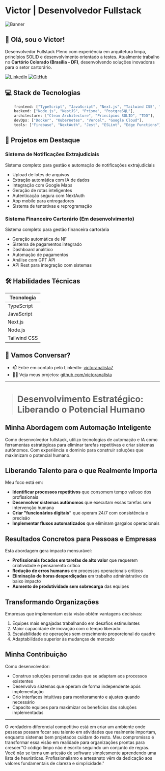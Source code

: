 # Victor | Desenvolvedor Fullstack

![Banner](https://img.shields.io/badge/Desenvolvedor-Fullstack-emerald?style=for-the-badge&logo=react)

## 👋 Olá, sou o Victor!

Desenvolvedor Fullstack Pleno com experiência em arquitetura limpa, princípios SOLID e desenvolvimento orientado a testes. Atualmente trabalho no **Cartório Colorado (Brasília - DF)**, desenvolvendo soluções inovadoras para o setor cartorário.

[![LinkedIn](https://img.shields.io/badge/LinkedIn-0077B5?style=for-the-badge&logo=linkedin&logoColor=white)](https://www.linkedin.com/in/victoranalista7/)
[![GitHub](https://img.shields.io/badge/GitHub-100000?style=for-the-badge&logo=github&logoColor=white)](https://github.com/victoranalista)

## 💻 Stack de Tecnologias

```typescript
    frontend: ["TypeScript", "JavaScript", "Next.js", "Tailwind CSS", "Shadcn UI"],
    backend: ["Node.js", "NestJS", "Prisma", "PostgreSQL"],
    architecture: ["Clean Architecture", "Princípios SOLID", "TDD"],
    devOps: ["Docker", "Kubernetes", "Vercel", "Google Cloud"],
    tools: ["Firebase", "NextAuth", "Jest", "ESLint", "Edge Functions"]
```

## 🚀 Projetos em Destaque

### Sistema de Notificações Extrajudiciais
Sistema completo para gestão e automação de notificações extrajudiciais

- Upload de lotes de arquivos
- Extração automática com IA de dados
- Integração com Google Maps
- Geração de rotas inteligentes
- Autenticação segura com NextAuth
- App mobile para entregadores
- Sistema de tentativas e reprogramação

### Sistema Financeiro Cartorário (Em desenvolvimento)
Sistema completo para gestão financeira cartorária

- Geração automática de NF
- Sistema de pagamentos integrado
- Dashboard analítico
- Automação de pagamentos
- Análise com GPT API
- API Rest para integração com sistemas

## 🛠️ Habilidades Técnicas

| Tecnologia |
|------------|
| TypeScript | PostgreSQL | 
| JavaScript | Prisma | 
| Next.js | Clean Architecture | 
| Node.js | Kubernetes | 
| Tailwind CSS | Docker | 

## 💬 Vamos Conversar?

- 📫 Entre em contato pelo LinkedIn: [victoranalista7](https://www.linkedin.com/in/victoranalista7/)
- 👨‍💻 Veja meus projetos: [github.com/victoranalista](https://github.com/victoranalista)

---

> # Desenvolvimento Estratégico: Liberando o Potencial Humano

## Minha Abordagem com Automação Inteligente

Como desenvolvedor fullstack, utilizo tecnologias de automação e IA como ferramentas estratégicas para eliminar tarefas repetitivas e criar sistemas autônomos. Com experiência e dominio para construir soluções que maximizam o potencial humano.

## Liberando Talento para o que Realmente Importa

Meu foco está em:

- **Identificar processos repetitivos** que consomem tempo valioso dos profissionais
- **Desenvolver sistemas autônomos** que executam essas tarefas sem intervenção humana
- **Criar "funcionários digitais"** que operam 24/7 com consistência e precisão
- **Implementar fluxos automatizados** que eliminam gargalos operacionais

## Resultados Concretos para Pessoas e Empresas

Esta abordagem gera impacto mensurável:

- **Profissionais focados em tarefas de alto valor** que requerem criatividade e pensamento crítico
- **Redução de erros humanos** em processos operacionais críticos
- **Eliminação de horas desperdiçadas** em trabalho administrativo de baixo impacto
- **Aumento de produtividade sem sobrecarga** das equipes

## Transformando Organizações

Empresas que implementam esta visão obtêm vantagens decisivas:

1. Equipes mais engajadas trabalhando em desafios estimulantes
2. Maior capacidade de inovação com o tempo liberado
3. Escalabilidade de operações sem crescimento proporcional do quadro
4. Adaptabilidade superior às mudanças de mercado

## Minha Contribuição

Como desenvolvedor:

- Construo soluções personalizadas que se adaptam aos processos existentes
- Desenvolvo sistemas que operam de forma independente após implementação
- Crio interfaces intuitivas para monitoramento e ajustes quando necessário
- Capacito equipes para maximizar os benefícios das soluções implementadas

---

O verdadeiro diferencial competitivo está em criar um ambiente onde pessoas possam focar seu talento em atividades que realmente importam, enquanto sistemas bem projetados cuidam do resto. Meu compromisso é transformar essa visão em realidade para organizações prontas para crescer."O código limpo não é escrito seguindo um conjunto de regras. Você não se torna um artesão de software simplesmente aprendendo uma lista de heurísticas. Profissionalismo e artesanato vêm da dedicação aos valores fundamentais de clareza e simplicidade."